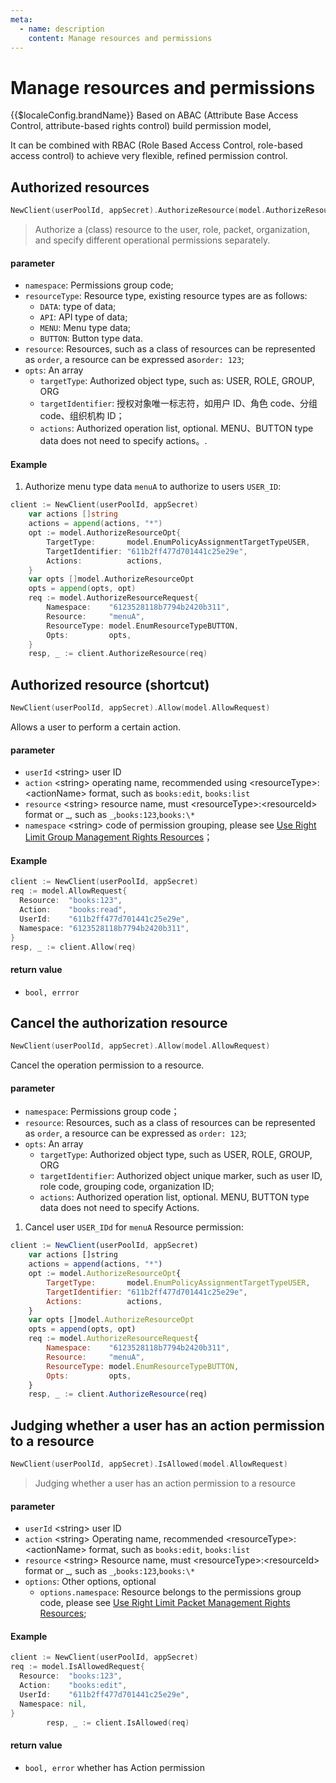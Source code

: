 ```yaml
---
meta:
  - name: description
    content: Manage resources and permissions
---
```


# Manage resources and permissions

<LastUpdated/>

{{$localeConfig.brandName}} Based on ABAC (Attribute Base Access Control, attribute-based rights control) build permission model,

It can be combined with RBAC (Role Based Access Control, role-based access control) to achieve very flexible, refined permission control.

## Authorized resources

```go
NewClient(userPoolId, appSecret).AuthorizeResource(model.AuthorizeResourceRequest)
```

> Authorize a (class) resource to the user, role, packet, organization, and specify different operational permissions separately.

#### parameter

- `namespace`: Permissions group code;
- `resourceType`: Resource type, existing resource types are as follows:
  - `DATA`: type of data;
  - `API`: API type of data;
  - `MENU`: Menu type data;
  - `BUTTON`: Button type data.
- `resource`: Resources, such as a class of resources can be represented as `order`, a resource can be expressed as`order: 123`;
- `opts`: An array
  - `targetType`: Authorized object type, such as: USER, ROLE, GROUP, ORG
  - `targetIdentifier`: 授权对象唯一标志符，如用户 ID、角色 code、分组 code、组织机构 ID；
  - `actions`: Authorized operation list, optional. MENU、BUTTON type data does not need to specify actions。.

#### Example

1. Authorize menu type data `menuA` to authorize to users `USER_ID`:

```go
client := NewClient(userPoolId, appSecret)
	var actions []string
	actions = append(actions, "*")
	opt := model.AuthorizeResourceOpt{
		TargetType:       model.EnumPolicyAssignmentTargetTypeUSER,
		TargetIdentifier: "611b2ff477d701441c25e29e",
		Actions:          actions,
	}
	var opts []model.AuthorizeResourceOpt
	opts = append(opts, opt)
	req := model.AuthorizeResourceRequest{
		Namespace:    "6123528118b7794b2420b311",
		Resource:     "menuA",
		ResourceType: model.EnumResourceTypeBUTTON,
		Opts:         opts,
	}
	resp, _ := client.AuthorizeResource(req)
```

## Authorized resource (shortcut)

```go
NewClient(userPoolId, appSecret).Allow(model.AllowRequest)
```

Allows a user to perform a certain action.

#### parameter

- `userId` \<string\> user ID
- `action` \<string\> operating name, recommended using \<resourceType\>:\<actionName\> format, such as `books:edit`, `books:list`
- `resource` \<string\> resource name, must \<resourceType\>:\<resourceId\> format or _, such as `_`,`books:123`,`books:\*`
- `namespace` \<string\> code of permission grouping, please see [Use Right Limit Group Management Rights Resources](/guides/access-control/resource-group.md)；

#### Example

```go
client := NewClient(userPoolId, appSecret)
req := model.AllowRequest{
  Resource:  "books:123",
  Action:    "books:read",
  UserId:    "611b2ff477d701441c25e29e",
  Namespace: "6123528118b7794b2420b311",
}
resp, _ := client.Allow(req)
```

#### return value

- `bool, errror`

## Cancel the authorization resource

```go
NewClient(userPoolId, appSecret).Allow(model.AllowRequest)
```

Cancel the operation permission to a resource.

#### parameter

- `namespace`: Permissions group code；
- `resource`: Resources, such as a class of resources can be represented as `order`, a resource can be expressed as `order: 123`;
- `opts`: An array
  - `targetType`: Authorized object type, such as USER, ROLE, GROUP, ORG
  - `targetIdentifier`: Authorized object unique marker, such as user ID, role code, grouping code, organization ID;
  - `actions`: Authorized operation list, optional. MENU, BUTTON type data does not need to specify Actions.

1. Cancel user `USER_IDd` for `menuA` Resource permission:

```javascript
client := NewClient(userPoolId, appSecret)
	var actions []string
	actions = append(actions, "*")
	opt := model.AuthorizeResourceOpt{
		TargetType:       model.EnumPolicyAssignmentTargetTypeUSER,
		TargetIdentifier: "611b2ff477d701441c25e29e",
		Actions:          actions,
	}
	var opts []model.AuthorizeResourceOpt
	opts = append(opts, opt)
	req := model.AuthorizeResourceRequest{
		Namespace:    "6123528118b7794b2420b311",
		Resource:     "menuA",
		ResourceType: model.EnumResourceTypeBUTTON,
		Opts:         opts,
	}
	resp, _ := client.AuthorizeResource(req)
```

## Judging whether a user has an action permission to a resource

```go
NewClient(userPoolId, appSecret).IsAllowed(model.AllowRequest)
```

> Judging whether a user has an action permission to a resource

#### parameter

- `userId` \<string\> user ID
- `action` \<string\> Operating name, recommended \<resourceType\>:\<actionName\> format, such as `books:edit`, `books:list`
- `resource` \<string\> Resource name, must \<resourceType\>:\<resourceId\> format or _, such as `_`,`books:123`,`books:\*`
- `options`: Other options, optional
  - `options.namespace`: Resource belongs to the permissions group code, please see [Use Right Limit Packet Management Rights Resources](/guides/access-control/resource-group.md);

#### Example

```go
client := NewClient(userPoolId, appSecret)
req := model.IsAllowedRequest{
  Resource:  "books:123",
  Action:    "books:edit",
  UserId:    "611b2ff477d701441c25e29e",
  Namespace: nil,
}
        resp, _ := client.IsAllowed(req)
```

#### return value

- `bool, error` whether has Action permission
